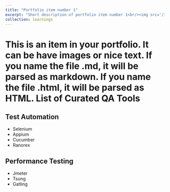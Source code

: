 ```yaml
---
title: "Portfolio item number 1"
excerpt: "Short description of portfolio item number 1<br/><img src='/images/500x300.png'>"
collection: learnings
---
```


This is an item in your portfolio. It can be have images or nice text. If you name the file .md, it will be parsed as markdown. If you name the file .html, it will be parsed as HTML. 
List of Curated QA Tools
======

Test Automation
---
- Selenium
- Appium
- Cucumber
- Ranorex

Performance Testing
---
- Jmeter
- Tsung
- Gatling
